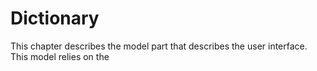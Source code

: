 # Dictionary

This chapter describes the model part that describes the user interface.
This model relies on the 
